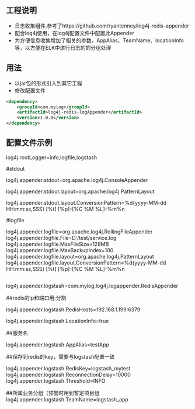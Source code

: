 ## 工程说明
* 日志收集组件,参考了https://github.com/ryantenney/log4j-redis-appender
* 配合log4j使用，在log4j配置文件中配置此Appender
* 为方便信息收集增加了相关的参数，AppAlias、TeamName、locationInfo等，以方便在ELK中进行日志的的分组处理


## 用法
* 以jar包的形式引入到其它工程
* 修改配置文件

```xml
<dependency>
	<groupId>com.mylog</groupId>
	<artifactId>log4j-redis-logAppender</artifactId>
	<version>1.0.0</version>
</dependency>
```

## 配置文件示例

log4j.rootLogger=info,logfile,logstash

#stdout

log4j.appender.stdout=org.apache.log4j.ConsoleAppender

log4j.appender.stdout.layout=org.apache.log4j.PatternLayout

log4j.appender.stdout.layout.ConversionPattern=%d{yyyy-MM-dd HH\:mm\:ss,SSS} [%t] [%p]-[%C %M %L]-%m%n


#logfile

log4j.appender.logfile=org.apache.log4j.RollingFileAppender
log4j.appender.logfile.File=D:/test/service.log
log4j.appender.logfile.MaxFileSize=128MB
log4j.appender.logfile.MaxBackupIndex=100
log4j.appender.logfile.layout=org.apache.log4j.PatternLayout
log4j.appender.logfile.layout.ConversionPattern=%d{yyyy-MM-dd HH\:mm\:ss,SSS} [%t] [%p]-[%C %M %L]-%m%n

##
log4j.appender.logstash=com.mylog.log4j.logappender.RedisAppender


##redis的ip和端口用;分割

log4j.appender.logstash.RedisHosts=192.168.1.199:6379

log4j.appender.logstash.LocationInfo=true

##服务名

log4j.appender.logstash.AppAlias=testApp


##保存到redis的key，需要与logstash配置一致

log4j.appender.logstash.RedisKey=logstash_mytest
log4j.appender.logstash.ReconnectionDelay=10000
log4j.appender.logstash.Threshold=INFO

##所属业务分组（预警时用到暂定项目组
log4j.appender.logstash.TeamName=logstash_app

